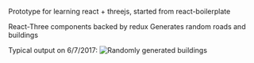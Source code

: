 Prototype for learning react + threejs, started from react-boilerplate

React-Three components backed by redux
Generates random roads and buildings

Typical output on 6/7/2017:
![Randomly generated buildings](https://c1.staticflickr.com/5/4227/34779457470_01a4745812_c.jpg "Random")
